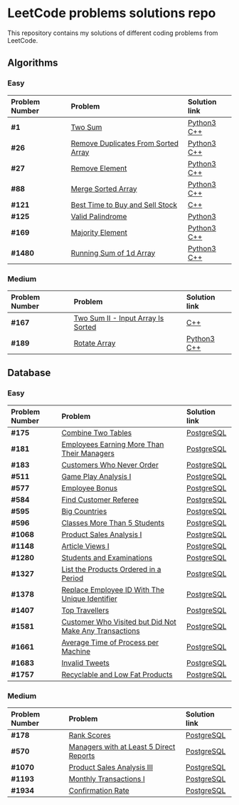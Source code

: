 # LeetCode problems solutions repo

This repository contains my solutions of different coding problems from LeetCode.

## Algorithms

### Easy

| Problem Number | Problem | Solution link | 
| :---------------------- | :---------------------- | :---------------------- | 
| **#1** | [Two Sum](https://leetcode.com/problems/two-sum/) | [Python3](Algorithms/Easy/two_sum.py) <br> [C++](Algorithms/Easy/two_sum.cpp) |
| **#26** | [Remove Duplicates From Sorted Array](https://leetcode.com/problems/remove-duplicates-from-sorted-array/) | [Python3](Algorithms/Easy/remove_duplicates_sorted.py) <br> [C++](Algorithms/Easy/remove_duplicates_sorted.cpp) |
| **#27** | [Remove Element](https://leetcode.com/problems/remove-element/) | [Python3](Algorithms/Easy/remove_element.py) <br> [C++](Algorithms/Easy/remove_element.cpp) |
| **#88** | [Merge Sorted Array](https://leetcode.com/problems/merge-sorted-array/description/) | [Python3](Algorithms/Easy/merge_sorted.py) <br> [C++](Algorithms/Easy/merge_sorted.cpp) |
| **#121** | [Best Time to Buy and Sell Stock](https://leetcode.com/problems/best-time-to-buy-and-sell-stock/) | [C++](Algorithms/Easy/best_time_stock.cpp) |
| **#125** | [Valid Palindrome](https://leetcode.com/problems/valid-palindrome/description/) | [Python3](Algorithms/Easy/valid_palindrome.py) |
| **#169** | [Majority Element](https://leetcode.com/problems/majority-element/) | [Python3](Algorithms/Easy/majority_element.py) <br> [C++](Algorithms/Easy/majority_element.cpp) |
| **#1480** | [Running Sum of 1d Array](https://leetcode.com/problems/running-sum-of-1d-array/description/) | [Python3](Algorithms/Easy/running_sum_1d.py) <br> [C++](Algorithms/Easy/running_sum_1d.cpp) |

### Medium

| Problem Number | Problem | Solution link | 
| :---------------------- | :---------------------- | :---------------------- |
| **#167** | [Two Sum II - Input Array Is Sorted](https://leetcode.com/problems/two-sum-ii-input-array-is-sorted/description/) | [C++](Algorithms/Medium/two_sum_2.cpp) |
| **#189** | [Rotate Array](https://leetcode.com/problems/rotate-array/description/) | [Python3](Algorithms/Medium/rotate_array.py) <br> [C++](Algorithms/Medium/rotate_array.cpp) |


## Database

### Easy

| Problem Number | Problem | Solution link | 
| :---------------------- | :---------------------- | :---------------------- | 
| **#175** | [Combine Two Tables](https://leetcode.com/problems/combine-two-tables/) | [PostgreSQL](Database/Easy/combine_two_tables.sql) |
| **#181** | [Employees Earning More Than Their Managers](https://leetcode.com/problems/employees-earning-more-than-their-managers/) | [PostgreSQL](Database/Easy/employees_earning_more_than_managers.sql) |
| **#183** | [Customers Who Never Order](https://leetcode.com/problems/customers-who-never-order/) | [PostgreSQL](Database/Easy/customers_who_never_order.sql) |
| **#511** | [Game Play Analysis I](https://leetcode.com/problems/game-play-analysis-i/) | [PostgreSQL](Database/Easy/game_play_analysis_1.sql) |
| **#577** | [Employee Bonus](https://leetcode.com/problems/employee-bonus/) | [PostgreSQL](Database/Easy/employee_bonus.sql) |
| **#584** | [Find Customer Referee](https://leetcode.com/problems/find-customer-referee/) | [PostgreSQL](Database/Easy/find_customer_referee.sql) |
| **#595** | [Big Countries](https://leetcode.com/problems/big-countries/) | [PostgreSQL](Database/Easy/big_countries.sql) |
| **#596** | [Classes More Than 5 Students](https://leetcode.com/problems/classes-more-than-5-students/) | [PostgreSQL](Database/Easy/classes_more_than_five_students.sql) |
| **#1068** | [Product Sales Analysis I](https://leetcode.com/problems/product-sales-analysis-i/) | [PostgreSQL](Database/Easy/product_sales_analysis_1.sql) |
| **#1148** | [Article Views I](https://leetcode.com/problems/article-views-i/description/) | [PostgreSQL](Database/Easy/article_views_1.sql) |
| **#1280** | [Students and Examinations](https://leetcode.com/problems/students-and-examinations/description/) | [PostgreSQL](Database/Easy/students_examinations.sql) |
| **#1327** | [List the Products Ordered in a Period](https://leetcode.com/problems/list-the-products-ordered-in-a-period/) | [PostgreSQL](Database/Easy/list_products_ordered_period.sql) |
| **#1378** | [Replace Employee ID With The Unique Identifier](https://leetcode.com/problems/replace-employee-id-with-the-unique-identifier/description/) | [PostgreSQL](Database/Easy/replace_employee_id.sql) |
| **#1407** | [Top Travellers](https://leetcode.com/problems/top-travellers/) | [PostgreSQL](Database/Easy/top_travellers.sql) |
| **#1581** | [Customer Who Visited but Did Not Make Any Transactions](https://leetcode.com/problems/customer-who-visited-but-did-not-make-any-transactions/) | [PostgreSQL](Database/Easy/customer_no_transactions.sql) |
| **#1661** | [Average Time of Process per Machine](https://leetcode.com/problems/average-time-of-process-per-machine/description/) | [PostgreSQL](Database/Easy/avg_time_process.sql) |
| **#1683** | [Invalid Tweets](https://leetcode.com/problems/invalid-tweets/description/) | [PostgreSQL](Database/Easy/invalid_tweets.sql) |
| **#1757** | [Recyclable and Low Fat Products](https://leetcode.com/problems/recyclable-and-low-fat-products/description/) | [PostgreSQL](Database/Easy/rec_and_low.sql) |

### Medium

| Problem Number | Problem | Solution link | 
| :---------------------- | :---------------------- | :---------------------- | 
| **#178** | [Rank Scores](https://leetcode.com/problems/rank-scores/) | [PostgreSQL](Database/Medium/rank_scores.sql) |
| **#570** | [Managers with at Least 5 Direct Reports](https://leetcode.com/problems/managers-with-at-least-5-direct-reports/description/) | [PostgreSQL](Database/Medium/managers_5_direct_reports.sql) |
| **#1070** | [Product Sales Analysis III](https://leetcode.com/problems/product-sales-analysis-iii/description/) | [PostgreSQL](Database/Medium/product_sales_analysis_3.sql) |
| **#1193** | [Monthly Transactions I](https://leetcode.com/problems/monthly-transactions-i/description/) | [PostgreSQL](Database/Medium/monthly_transactions_1.sql) |
| **#1934** | [Confirmation Rate](https://leetcode.com/problems/confirmation-rate/description/) | [PostgreSQL](Database/Medium/confirmation_rate.sql) |
